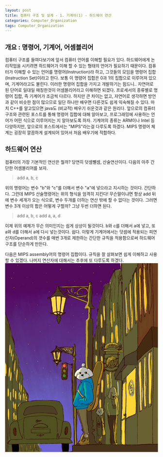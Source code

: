 ```yaml
---
layout: post
title: 컴퓨터 구조 및 설계 - 1. 기계어(1) - 하드웨어 연산
categories: Computer_Organization
tags: Computer_Organization
---
```


개요 : 명령어, 기계어, 어셈블리어
--------------------------------

 컴퓨터 구조를 들여다보기에 앞서 컴퓨터 언어를 이해할 필요가 있다. 하드웨어에게 논리작업을 시키려면 하드웨어가 이해 할 수 있는 형태의 언어가 필요하기 때문이다. 컴퓨터가 이해할 수 있는 언어를 명령어(Instruction)라 하고, 그것들의 모임을 명령어 집합 (Instruction Set)이라고 한다. 보통 이 명령어 집합은 0과 1의 집합으로 이루어져 있으며, 기계어라고도 불린다. 이러한 명령어 집합을 가지고 개발하기는 힘드니.. 자연어로 된 단어로 일대일 매칭한것이 어셈블리어라고 이해하면 되겠다. 프로세서의 종류별로 명령어 집합, 즉 기계어가 조금씩 다르다. 하지만 큰 차이는 없고, 자연어로 생각하면 방언과 같이 비슷한 점이 많으므로 일단 하나만 배우면 다른것도 쉽게 익숙해질 수 있다. 마치 C++를 알고있으면 java도 (비교적) 배우기 쉬운것과 같은 원리다. 앞으로의 컴퓨터 구조와 관련된 포스트를 통해 명령어 집합에 대해 알아보고, 프로그래밍에 사용하는 언어가 어떤 식으로 이루어지는 지 알아보도록 하자. 기계어의 종류는 ARM이나 Intel 등 다양하지만, 앞으로의 포스트에서는 "MIPS"라는걸 다루도록 하겠다. MIPS 명령어 체계는 굉장히 깔끔하게 설계되어 있어서 처음 배우기에 적합하다.

 하드웨어 연산
--------------------------------

컴퓨터의 가장 기본적인 연산은 뭘까? 당연히 덧셈뺄셈, 산술연산이다. 다음의 아주 간단한 어셈블리어를 보자.

>add a, b, c

위의 명령어는 변수 "b"와 "c"를 더해서 변수 "a"에 넣으라고 지시하는 것이다. 간단하다. 그런데 MIPS 산술명령어는 위의 형식을 엄격히 지킨다! 무슨말이냐면 항상 add 뒤에 변수 세개가 오는 식으로, 변수 두개를 더하는 연산 밖에 할 수 없다는 것이다. 그러면 변수 3개 이상의 합은 어떻게 구할까? 그냥 두번 더하면 된다.
>add a, b, c
>add a, a, d

이제 위의 예제가 무슨 의미인지는 쉽게 상상이 될것이다. b와 c를 더해서 a에 넣고, 또 a와 d를 더해서 a에 다시 넣는것이다. 쉽다. 이렇게 기계어에서는 덧셈에 적용되는 피연산자(Operand)의 갯수를 매번 3개로 제한하는 간단한 규칙을 적용함으로써 하드웨어 구조를 단순하게 만든다.

다음은 MIPS assembly어의 명령어 집합이다. 규칙을 잘 살펴보면 쉽게 이해하고 사용할 수 있겠다. 나머지 연산자에 대해서는 추후에 또 다루도록 하겠다.
![table_mips](/public/img/barbie.png)